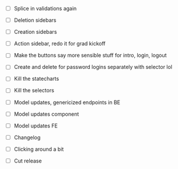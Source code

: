 - [ ] Splice in validations again
- [ ] Deletion sidebars
- [ ] Creation sidebars
- [ ] Action sidebar, redo it for grad kickoff
- [ ] Make the buttons say more sensible stuff for intro, login, logout
- [ ] Create and delete for password logins separately with selector lol

- [ ] Kill the statecharts
- [ ] Kill the selectors

- [ ] Model updates, genericized endpoints in BE
- [ ] Model updates component
- [ ] Model updates FE

- [ ] Changelog
- [ ] Clicking around a bit
- [ ] Cut release
